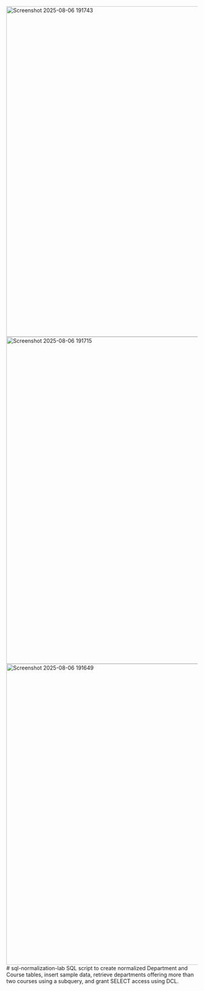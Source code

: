 <img width="1918" height="867" alt="Screenshot 2025-08-06 191743" src="https://github.com/user-attachments/assets/9e720c72-6086-4321-95c1-fe839012ce84" />
<img width="1916" height="858" alt="Screenshot 2025-08-06 191715" src="https://github.com/user-attachments/assets/87d56c61-09cd-466a-9d19-7e9bb8c5d916" />
<img width="1919" height="790" alt="Screenshot 2025-08-06 191649" src="https://github.com/user-attachments/assets/c903d099-fdcd-4215-a014-e4ddafc1e2e7" />
# sql-normalization-lab
SQL script to create normalized Department and Course tables, insert sample data, retrieve departments offering more than two courses using a subquery, and grant SELECT access using DCL.
